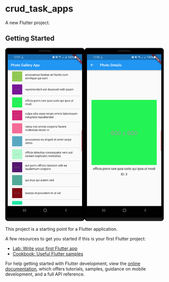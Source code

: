# crud_task_apps

A new Flutter project.

## Getting Started
![image](https://github.com/fokrul511/API-Integration-Flutter-Basic/blob/Assainment-3-Module-14/privew/iii.png)

This project is a starting point for a Flutter application.

A few resources to get you started if this is your first Flutter project:

- [Lab: Write your first Flutter app](https://docs.flutter.dev/get-started/codelab)
- [Cookbook: Useful Flutter samples](https://docs.flutter.dev/cookbook)

For help getting started with Flutter development, view the
[online documentation](https://docs.flutter.dev/), which offers tutorials,
samples, guidance on mobile development, and a full API reference.

